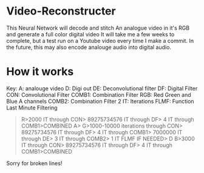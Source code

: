 # Video-Reconstructer
This Neural Network will decode and stitch An analogue video in it's RGB and generate a full color digital video 
It will take me a few weeks to complete, but a test run on a Youtube video every time I make a commit. In the future, this may also encode analouge audio into digital audio.
# How it works
Key: 
A: analouge video
D: Digi out
DE: Deconvolutional filter
DF: Digital Filter
CON: Convolutional Filter
COMB1: Combination Filter
RGB: Red Green and Blue A channels
COMB2: Combination Filter 2
IT: Iterations
FLMF: Function Last Minute Filtering

  > R>2000 IT through CON> 89275734576 IT through DF> 4 IT through COMB1>COMBINED 
 A> G>1000-10000 iterations through CON> 89275734576 IT through DF> 4 IT through COMB1> 7000000 IT through DE> 3 IT through COMB2> 1 IT FLMF IF NEEDED> D
  > B>3000 IT through CON> 89275734576 IT through DF> 4 IT through COMB1>COMBINED 

Sorry for broken lines! 
